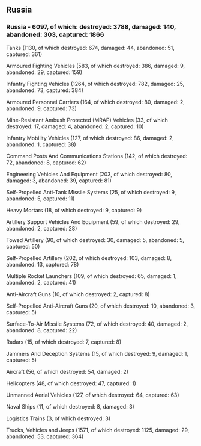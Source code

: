 
 
 ## Russia
 
 ### Russia - 6097, of which: destroyed: 3788, damaged: 140, abandoned: 303, captured: 1866

 

 

 Tanks (1130, of which destroyed: 674, damaged: 44, abandoned: 51, captured: 361)

 Armoured Fighting Vehicles (583, of which destroyed: 386, damaged: 9, abandoned: 29, captured: 159)

 Infantry Fighting Vehicles (1264, of which destroyed: 782, damaged: 25, abandoned: 73, captured: 384)

 Armoured Personnel Carriers (164, of which destroyed: 80, damaged: 2, abandoned: 9, captured: 73)

 Mine-Resistant Ambush Protected (MRAP) Vehicles (33, of which destroyed: 17, damaged: 4, abandoned: 2, captured: 10)

 Infantry Mobility Vehicles (127, of which destroyed: 86, damaged: 2, abandoned: 1, captured: 38)

 Command Posts And Communications Stations (142, of which destroyed: 72, abandoned: 8, captured: 62)

 Engineering Vehicles And Equipment (203, of which destroyed: 80, damaged: 3, abandoned: 39, captured: 81)

 Self-Propelled Anti-Tank Missile Systems (25, of which destroyed: 9, abandoned: 5, captured: 11)

 Heavy Mortars (18, of which destroyed: 9, captured: 9)

 Artillery Support Vehicles And Equipment (59, of which destroyed: 29, abandoned: 2, captured: 28)

 Towed Artillery (90, of which destroyed: 30, damaged: 5, abandoned: 5, captured: 50)

 Self-Propelled Artillery (202, of which destroyed: 103, damaged: 8, abandoned: 13, captured: 78)

 Multiple Rocket Launchers (109, of which destroyed: 65, damaged: 1, abandoned: 2, captured: 41)

 Anti-Aircraft Guns (10, of which destroyed: 2, captured: 8)

 Self-Propelled Anti-Aircraft Guns (20, of which destroyed: 10, abandoned: 3, captured: 5)

 Surface-To-Air Missile Systems (72, of which destroyed: 40, damaged: 2, abandoned: 8, captured: 22)

 Radars (15, of which destroyed: 7, captured: 8)

 Jammers And Deception Systems (15, of which destroyed: 9, damaged: 1, captured: 5)

 Aircraft (56, of which destroyed: 54, damaged: 2)

 Helicopters (48, of which destroyed: 47, captured: 1)

 Unmanned Aerial Vehicles (127, of which destroyed: 64, captured: 63)

 Naval Ships (11, of which destroyed: 8, damaged: 3)

 Logistics Trains (3, of which destroyed: 3)

 Trucks, Vehicles and Jeeps (1571, of which destroyed: 1125, damaged: 29, abandoned: 53, captured: 364)

